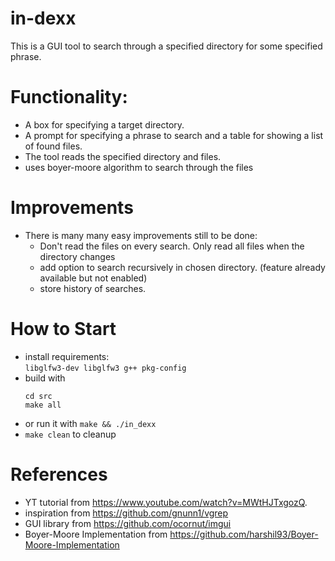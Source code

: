 # in-dexx
This is a GUI tool to search through a specified directory for some specified phrase.

# Functionality:

* A box for specifying a target directory.
* A prompt for specifying a phrase to search and a table for showing a list of found files.
* The tool reads the specified directory and files.
* uses boyer-moore algorithm to search through the files

# Improvements
* There is many many easy improvements still to be done: 
  * Don't read the files on every search. Only read all files when the directory changes
  * add option to search recursively in chosen directory. (feature already available but not enabled)
  * store history of searches. 

# How to Start
* install requirements: \
  `libglfw3-dev libglfw3 g++ pkg-config`
* build with
  ``` 
  cd src
  make all
  ```
* or run it with `make && ./in_dexx`
* `make clean` to cleanup

# References
* YT tutorial from https://www.youtube.com/watch?v=MWtHJTxgozQ.
* inspiration from https://github.com/gnunn1/vgrep
* GUI library from https://github.com/ocornut/imgui
* Boyer-Moore Implementation from https://github.com/harshil93/Boyer-Moore-Implementation

